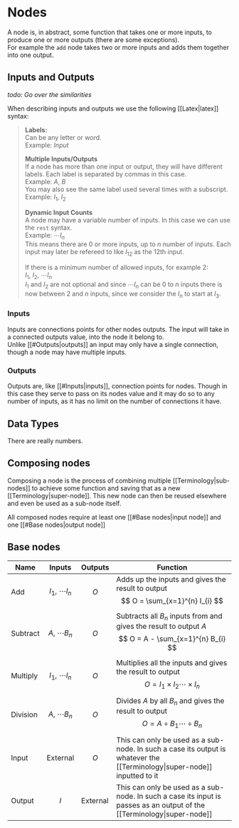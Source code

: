 # Nodes

A node is, in abstract, some function that takes one or more inputs,
to produce one or more outputs (there are some exceptions).  
For example the `add` node takes two or more inputs and adds them
together into one output.

## Inputs and Outputs

*todo: Go over the similarities*

When describing inputs and outputs we use the following [[Latex|latex]] syntax:

> **Labels:**  
> Can be any letter or word.  
> Example: $Input$
> 
> **Multiple Inputs/Outputs**  
> If a node has more than one input or output, they will have different labels.
> Each label is separated by commas in this case.  
> Example: $A,\ B$  
> You may also see the same label used several times with a subscript.  
> Example: $I_{1},\ I_{2}$
>
> **Dynamic Input Counts**  
> A node may have a variable number of inputs. In this case we can use the
> `rest` syntax.  
> Example: $\cdots I_{n}$  
> This means there are $0$ or more inputs, up to $n$ number of inputs.
> Each input may later be refereed to like $I_{12}$ as the 12th input.
>
> If there is a minimum number of allowed inputs, for example 2:  
> $I_{1},\ I_{2},\ \cdots I_{n}$  
> $I_{1}$ and $I_{2}$ are not optional and since $\cdots I_{n}$ can be $0$
> to $n$ inputs there is now between $2$ and $n$ inputs, since we consider
> the $I_{n}$ to start at $I_{3}$.

### Inputs

Inputs are connections points for other nodes outputs. The input will take in
a connected outputs value, into the node it belong to.  
Unlike [[#Outputs|outputs]] an input may only have a single connection, though a node may
have multiple inputs.

### Outputs

Outputs are, like [[#Inputs|inputs]], connection points for nodes. Though in this
case they serve to pass on its nodes value and it may do so to any number of inputs,
as it has no limit on the number of connections it have.

## Data Types

There are really  numbers.

## Composing nodes

Composing a node is the process of combining multiple [[Terminology|sub-nodes]]
to achieve some function and saving that as a new [[Terminology|super-node]].
This new node can then be reused elsewhere and even be used as a sub-node itself.

All composed nodes require at least one [[#Base nodes|input node]] and one
[[#Base nodes|output node]]

## Base nodes

| Name     | Inputs                     | Outputs  | Function                                                                                                                  |
| -------- | -------------------------- | -------- | ------------------------------------------------------------------------------------------------------------------------- |
| Add      | $$ I_{1},\ \cdots I_{n} $$ | $$ O $$  | Adds up the inputs and gives the result to output $$ O = \sum_{x=1}^{n} I_{i} $$                                          |
| Subtract | $$ A,\ \cdots B_{n} $$     | $$ O $$  | Subtracts all $B_{n}$ inputs from and gives the result to output $A$ $$ O = A - \sum_{x=1}^{n} B_{i} $$                   |
| Multiply | $$ I_{1},\ \cdots I_{n} $$ | $$ O $$  | Multiplies all the inputs and gives the result to output $$ O = I_{1}\times I_{2} \cdots \times I_{n} $$                  |
| Division | $$ A,\ \cdots B_{n} $$     | $$ O $$  | Divides $A$ by all $B_{n}$ and gives the result to output $$ O = A\div B_{1} \cdots \div B_{n} $$                         |
| Input    | External                   | $$ O $$  | This can only be used as a sub-node. In such a case its output is whatever the [[Terminology\|super-node]] inputted to it |
| Output   | $$ I $$                    | External | This can only be used as a sub-node. In such a case its input is passes as an output of the [[Terminology\|super-node]]   |
